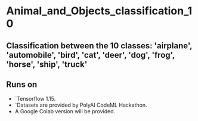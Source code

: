 # Animal_and_Objects_classification_10 
## Classification between the 10 classes: 'airplane', 'automobile', 'bird', 'cat', 'deer', 'dog', 'frog', 'horse', 'ship', 'truck'
## Runs on 
- `Tensorflow 1.15. 
- `Datasets are provided by PolyAI CodeML Hackathon. 
- A Google Colab version will be provided.

